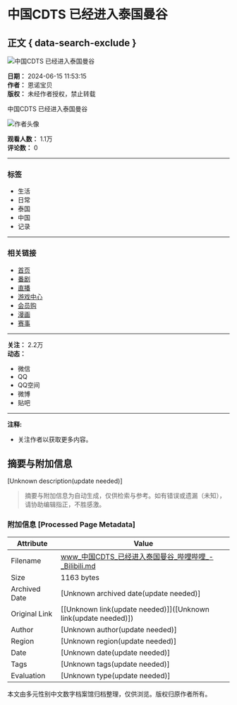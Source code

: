 # 中国CDTS 已经进入泰国曼谷

## 正文 { data-search-exclude }


![中国CDTS 已经进入泰国曼谷](https://i2.hdslb.com/bfs/archive/09faa851cd644bc0863ef7afdebcf80a30384970.jpg@518w_290h_1c_!web-video-share-cover.webp)

**日期：** 2024-06-15 11:53:15  
**作者：** 恩诺宝贝  
**版权：** 未经作者授权，禁止转载  

中国CDTS 已经进入泰国曼谷

![作者头像](https://i2.hdslb.com/bfs/face/7683be456da1ef83fca22af0b9535c98f6290a7b.jpg@96w.webp)

**观看人数：** 1.1万  
**评论数：** 0  

---

### 标签
- 生活
- 日常
- 泰国
- 中国
- 记录

---

### 相关链接
- [首页](https://www.bilibili.com)
- [番剧](https://www.bilibili.com/anime/)
- [直播](https://live.bilibili.com)
- [游戏中心](https://game.bilibili.com/platform)
- [会员购](https://show.bilibili.com/platform/home.html?msource=pc_web)
- [漫画](https://manga.bilibili.com?from=bill_top_mnav)
- [赛事](https://www.bilibili.com/match/home/)  

---

**关注：** 2.2万  
**动态：**  
- 微信  
- QQ  
- QQ空间  
- 微博  
- 贴吧  

---

**注释:** 
- 关注作者以获取更多内容。
<!-- tcd_original_link https://www.bilibili.com/video/BV181421r7Um/?spm_id_from=333.788.recommend_more_video.14 -->


## 摘要与附加信息

<!-- tcd_abstract -->
[Unknown description(update needed)]
<!-- tcd_abstract_end -->

> 摘要与附加信息为自动生成，仅供检索与参考。如有错误或遗漏（未知），请协助编辑指正，不胜感激。

### 附加信息 [Processed Page Metadata]

| Attribute       | Value                                  |
|-----------------|----------------------------------------|
| Filename        | www_中国CDTS_已经进入泰国曼谷_哔哩哔哩_-_Bilibili.md                             |
| Size            | 1163 bytes                           |
| Archived Date   | [Unknown archived date(update needed)]                             |
| Original Link   | [[Unknown link(update needed)]]([Unknown link(update needed)])                       |
| Author          | [Unknown author(update needed)]                               |
| Region          | [Unknown region(update needed)]                               |
| Date            | [Unknown date(update needed)]                                 |
| Tags            | [Unknown tags(update needed)]                                 |
| Evaluation            | [Unknown type(update needed)]                                 |
<!-- tcd_table_end -->

本文由多元性别中文数字档案馆归档整理，仅供浏览。版权归原作者所有。

